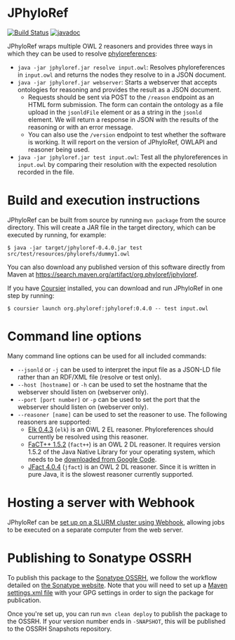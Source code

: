 # JPhyloRef

[![Build Status](https://github.com/phyloref/jphyloref/workflows/Build%20with%20Maven/badge.svg)](https://github.com/phyloref/jphyloref/actions?query=workflow%3A%22Build+with+Maven%22)
[![javadoc](https://javadoc.io/badge2/org.phyloref/jphyloref/javadoc.svg)](https://javadoc.io/doc/org.phyloref/jphyloref)

JPhyloRef wraps multiple OWL 2 reasoners and provides three ways in which they
can be used to resolve [phyloreferences](http://phyloref.org):

- `java -jar jphyloref.jar resolve input.owl`: Resolves phyloreferences in `input.owl`
  and returns the nodes they resolve to in a JSON document.
- `java -jar jphyloref.jar webserver`: Starts a webserver that accepts ontologies
  for reasoning and provides the result as a JSON document.
    - Requests should be sent via POST to the `/reason` endpoint as an HTML
      form submission. The form can contain the ontology as a file upload in the
      `jsonldFile` element or as a string in the `jsonld` element. We will return
      a response in JSON with the results of the reasoning or with an error message.
    - You can also use the `/version` endpoint to test whether the software is
      working. It will report on the version of JPhyloRef, OWLAPI and reasoner
      being used.
- `java -jar jphyloref.jar test input.owl`: Test all the phyloreferences in
  `input.owl` by comparing their resolution with the expected resolution recorded
  in the file.

# Build and execution instructions

JPhyloRef can be built from source by running `mvn package` from the source directory.
This will create a JAR file in the target directory, which can be executed by running,
for example:

```
$ java -jar target/jphyloref-0.4.0.jar test src/test/resources/phylorefs/dummy1.owl
```

You can also download any published version of this software directly from Maven
at https://search.maven.org/artifact/org.phyloref/jphyloref.

If you have [Coursier] installed, you can download and run JPhyloRef in one step
by running:

```
$ coursier launch org.phyloref:jphyloref:0.4.0 -- test input.owl
```

# Command line options

Many command line options can be used for all included commands:
- `--jsonld` or `-j` can be used to interpret the input file as a JSON-LD file
  rather than an RDF/XML file (resolve or test only).
- `--host [hostname]` or `-h` can be used to set the hostname that the webserver
  should listen on (webserver only).
- `--port [port number]` or `-p` can be used to set the port that the webserver
  should listen on (webserver only).
- `--reasoner [name]` can be used to set the reasoner to use. The following reasoners
  are supported:
  - [Elk 0.4.3](https://github.com/liveontologies/elk-reasoner) (`elk`) is an OWL 2 EL
    reasoner. Phyloreferences should currently be resolved using this reasoner.
  - [FaCT++ 1.5.2](https://code.google.com/archive/p/factplusplus/) (`fact++`) is
    an OWL 2 DL reasoner. It requires version 1.5.2 of the Java Native Library for
    your operating system, which needs to be
    [downloaded from Google Code](https://code.google.com/archive/p/factplusplus/downloads?page=2).
  - [JFact 4.0.4](http://jfact.sourceforge.net/) (`jfact`) is an OWL 2 DL reasoner.
    Since it is written in pure Java, it is the slowest reasoner currently supported.

# Hosting a server with Webhook

JPhyloRef can be [set up on a SLURM cluster using Webhook](webhook/README.md),
allowing jobs to be executed on a separate computer from the web server.

# Publishing to Sonatype OSSRH

To publish this package to the [Sonatype OSSRH], we follow the workflow
detailed on [the Sonatype website]. Note that you will need to set up a
[Maven settings.xml file] with your GPG settings in order to sign the
package for publication.

Once you're set up, you can run `mvn clean deploy` to publish the package
to the OSSRH. If your version number ends in `-SNAPSHOT`, this will be
published to the OSSRH Snapshots repository.

  [Sonatype OSSRH]: https://central.sonatype.org/pages/ossrh-guide.html
  [the Sonatype website]: https://central.sonatype.org/pages/apache-maven.html
  [Maven settings.xml file]: https://central.sonatype.org/pages/apache-maven.html
  [Coursier]: https://get-coursier.io/
